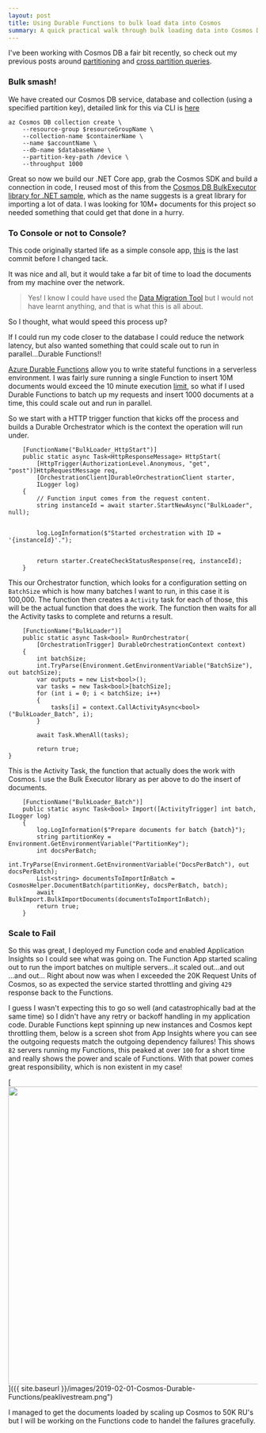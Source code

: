 ```yaml
---
layout: post
title: Using Durable Functions to bulk load data into Cosmos
summary: A quick practical walk through bulk loading data into Cosmos DB using Durable Functions
---
```


I've been working with Cosmos DB a fair bit recently, so check out my previous posts around [partitioning](https://msimpson.co.nz/Cosmos-Partition) and [cross partition queries](https://msimpson.co.nz/Cosmos-Cross-Partition).


### Bulk smash!

We have created our Cosmos DB service, database and collection (using a specified partition key), detailed link for this via CLI is [here](https://docs.microsoft.com/en-us/azure/cosmos-db/scripts/create-database-account-collections-cli?toc=%2Fcli%2Fazure%2Ftoc.json#sample-script)

```
az Cosmos DB collection create \
    --resource-group $resourceGroupName \
    --collection-name $containerName \
    --name $accountName \
    --db-name $databaseName \
    --partition-key-path /device \
    --throughput 1000
```

Great so now we build our .NET Core app, grab the Cosmos SDK and build a connection in code, I reused most of this from the [Cosmos DB BulkExecutor library for .NET sample](https://github.com/Azure/azure-cosmosdb-bulkexecutor-dotnet-getting-started), which as the name suggests is a great library for importing a lot of data. I was looking for 10M+ documents for this project so needed something that could get that done in a hurry.

### To Console or not to Console?

This code originally started life as a simple console app, [this](https://github.com/msimpsonnz/nosql/tree/a3528f4121f15670a69ca10e7cb263ee68286172) is the last commit before I changed tack.

It was nice and all, but it would take a far bit of time to load the documents from my machine over the network.

> Yes! I know I could have used the [Data Migration Tool](https://docs.microsoft.com/en-us/azure/cosmos-db/import-data) but I would not have learnt anything, and that is what this is all about.

So I thought, what would speed this process up?

If I could run my code closer to the database I could reduce the network latency, but also wanted something that could scale out to run in parallel...Durable Functions!!

[Azure Durable Functions](https://docs.microsoft.com/en-us/azure/azure-functions/durable/durable-functions-overview) allow you to write stateful functions in a serverless environment. I was fairly sure running a single Function to insert 10M documents would exceed the 10 minute execution [limit](https://docs.microsoft.com/en-us/azure/azure-functions/functions-scale#consumption-plan), so what if I used Durable Functions to batch up my requests and insert 1000 documents at a time, this could scale out and run in parallel.

So we start with a HTTP trigger function that kicks off the process and builds a Durable Orchestrator which is the context the operation will run under.

```
    [FunctionName("BulkLoader_HttpStart")]
    public static async Task<HttpResponseMessage> HttpStart(
        [HttpTrigger(AuthorizationLevel.Anonymous, "get", "post")]HttpRequestMessage req,
        [OrchestrationClient]DurableOrchestrationClient starter,
        ILogger log)
    {
        // Function input comes from the request content.
        string instanceId = await starter.StartNewAsync("BulkLoader", null);


        log.LogInformation($"Started orchestration with ID = '{instanceId}'.");


        return starter.CreateCheckStatusResponse(req, instanceId);
    }
```

This our Orchestrator function, which looks for a configuration setting on `BatchSize` which is how many batches I want to run, in this case it is 100,000.
The function then creates a `Activity` task for each of those, this will be the actual function that does the work.
The function then waits for all the Activity tasks to complete and returns a result.

```
    [FunctionName("BulkLoader")]
    public static async Task<bool> RunOrchestrator(
        [OrchestrationTrigger] DurableOrchestrationContext context)
    {
        int batchSize;
        int.TryParse(Environment.GetEnvironmentVariable("BatchSize"), out batchSize);
        var outputs = new List<bool>();
        var tasks = new Task<bool>[batchSize];
        for (int i = 0; i < batchSize; i++)
        {
            tasks[i] = context.CallActivityAsync<bool>("BulkLoader_Batch", i);
        }

        await Task.WhenAll(tasks);

        return true;
}
```

This is the Activity Task, the function that actually does the work with Cosmos. I use the Bulk Executor library as per above to do the insert of documents.

```
    [FunctionName("BulkLoader_Batch")]
    public static async Task<bool> Import([ActivityTrigger] int batch, ILogger log)
    {
        log.LogInformation($"Prepare documents for batch {batch}");
        string partitionKey = Environment.GetEnvironmentVariable("PartitionKey");
        int docsPerBatch;
        int.TryParse(Environment.GetEnvironmentVariable("DocsPerBatch"), out docsPerBatch);
        List<string> documentsToImportInBatch = CosmosHelper.DocumentBatch(partitionKey, docsPerBatch, batch);
        await BulkImport.BulkImportDocuments(documentsToImportInBatch);
        return true;
    }   
```

### Scale to Fail

So this was great, I deployed my Function code and enabled Application Insights so I could see what was going on.
The Function App started scaling out to run the import batches on multiple servers...it scaled out...and out ...and out...
Right about now was when I exceeded the 20K Request Units of Cosmos, so as expected the service started throttling and giving `429` response back to the Functions.

I guess I wasn't expecting this to go so well (and catastrophically bad at the same time) so I didn't have any retry or backoff handling in my application code. Durable Functions kept spinning up new instances and Cosmos kept throttling them, below is a screen shot from App Insights where you can see the outgoing requests match the outgoing dependency failures! This shows `82` servers running my Functions, this peaked at over `100` for a short time and really shows the power and scale of Functions. With that power comes great responsibility, which is non existent in my case!

[<img src="{{ site.baseurl }}/images/2019-02-01-Cosmos-Durable-Functions/peaklivestream.png" style="width: 600px;"/>]({{ site.baseurl }}/images/2019-02-01-Cosmos-Durable-Functions/peaklivestream.png")

I managed to get the documents loaded by scaling up Cosmos to 50K RU's but I will be working on the Functions code to handel the failures gracefully.